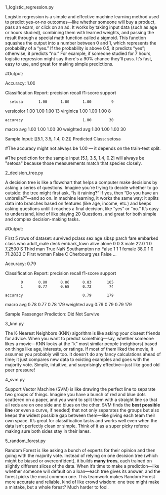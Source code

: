 1_logistic_regression.py

Logistic regression is a simple and effective machine learning method used to predict yes-or-no outcomes—like whether someone will buy a product, pass an exam, or click on an ad. It works by taking input data (such as age or hours studied), combining them with learned weights, and passing the result through a special math function called a sigmoid. This function squashes the output into a number between 0 and 1, which represents the probability of a “yes.” If the probability is above 0.5, it predicts “yes”; otherwise, it predicts “no.” For example, if someone studied for 7 hours, logistic regression might say there's a 90% chance they'll pass. It’s fast, easy to use, and great for making simple predictions.


#Output:

Accuracy: 1.00

Classification Report:
              precision    recall  f1-score   support

      setosa       1.00      1.00      1.00         9
  versicolor       1.00      1.00      1.00        13
   virginica       1.00      1.00      1.00         8

    accuracy                           1.00        30
   macro avg       1.00      1.00      1.00        30
weighted avg       1.00      1.00      1.00        30

Sample Input: [[5.1, 3.5, 1.4, 0.2]]
Predicted Class: setosa


#The accuracy might not always be 1.00 — it depends on the train-test split.

#The prediction for the sample input [5.1, 3.5, 1.4, 0.2] will always be "setosa" because those measurements match that species closely.



2_decision_tree.py 

A decision tree is like a flowchart that helps a computer make decisions by asking a series of questions. Imagine you're trying to decide whether to go outside: the tree might first ask, “Is it raining?” If yes, then “Do you have an umbrella?”—and so on. In machine learning, it works the same way: it splits data into branches based on features (like age, income, etc.) and keeps asking questions until it reaches a final decision, like “yes” or “no.” It’s easy to understand, kind of like playing 20 Questions, and great for both simple and complex decision-making tasks.

#Output:

First 5 rows of dataset:
   survived  pclass     sex   age  sibsp  parch     fare embarked  class    who  adult_male deck  embark_town alive  alone
0         0       3    male  22.0      1      0   7.2500        S  Third    man        True  NaN  Southampton    no  False
1         1       1  female  38.0      1      0  71.2833        C  First  woman       False    C    Cherbourg   yes  False
...

Accuracy: 0.79

Classification Report:
              precision    recall  f1-score   support

           0       0.80      0.86      0.83       105
           1       0.77      0.68      0.72        74

    accuracy                           0.79       179
   macro avg       0.78      0.77      0.78       179
weighted avg       0.79      0.79      0.79       179


Sample Passenger Prediction: Did Not Survive



3_knn.py

The K-Nearest Neighbors (KNN) algorithm is like asking your closest friends for advice. When you want to predict something—say, whether someone likes a movie—KNN looks at the “k” most similar people (neighbors) based on things like age, interests, or ratings. If most of them liked the movie, it assumes you probably will too. It doesn’t do any fancy calculations ahead of time; it just compares new data to existing examples and goes with the majority vote. Simple, intuitive, and surprisingly effective—just like good old peer pressure!

4_svm.py

Support Vector Machine (SVM) is like drawing the perfect line to separate two groups of things. Imagine you have a bunch of red and blue dots scattered on a paper, and you want to split them with a straight line so that all reds are on one side and blues on the other. SVM finds the **best possible line** (or even a curve, if needed) that not only separates the groups but also keeps the widest possible gap between them—like giving each team their own space. It’s great for classification tasks and works well even when the data isn’t perfectly clean or simple. Think of it as a super picky referee making sure both sides stay in their lanes.

5_random_forest.py

Random Forest is like asking a bunch of experts for their opinion and then going with the majority vote. Instead of relying on one decision tree (which might be biased or overconfident), it builds **many trees**, each trained on slightly different slices of the data. When it’s time to make a prediction—like whether someone will default on a loan—each tree gives its answer, and the forest picks the most common one. This teamwork makes Random Forest more accurate and reliable, kind of like crowd wisdom: one tree might make a mistake, but a whole forest? Much harder to fool.

